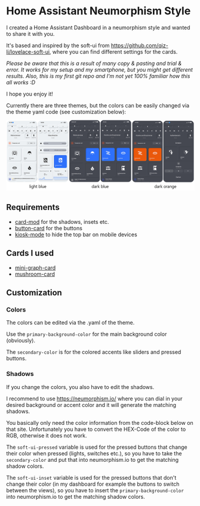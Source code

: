 # Home Assistant Neumorphism Style

I created a Home Assistant Dashboard in a neumorphism style and wanted to share it with you.

It's based and inspired by the soft-ui from https://github.com/qiz-li/lovelace-soft-ui, where you can find different settings for the cards.

*Please be aware that this is a result of many copy & pasting and trial & error. It works for my setup and my smartphone, but you might get different results. Also, this is my first git repo and I'm not yet 100% familiar how this all works :D*

I hope you enjoy it!

Currently there are three themes, but the colors can be easily changed via the theme yaml code (see customization below):

![Screenshot](themes.jpg)

## Requirements

- [card-mod](https://github.com/thomasloven/lovelace-card-mod) for the shadows, insets etc.
- [button-card](https://github.com/custom-cards/button-card) for the buttons
- [kiosk-mode](https://github.com/maykar/kiosk-mode) to hide the top bar on mobile devices


## Cards I used

- [mini-graph-card](https://github.com/kalkih/mini-graph-card)
- [mushroom-card](https://github.com/piitaya/lovelace-mushroom)

## Customization

### Colors

The colors can be edited via the .yaml of the theme.

Use the `primary-background-color` for the main background color (obviously).

The `secondary-color` is for the colored accents like sliders and pressed buttons.

### Shadows

If you change the colors, you also have to edit the shadows.

I recommend to use https://neumorphism.io/ where you can dial in your desired background or accent color and it will generate the matching shadows.

You basically only need the color information from the code-block below on that site. Unfortunately you have to convert the HEX-Code of the color to RGB, otherwise it does not work.

The `soft-ui-pressed` variable is used for the pressed buttons that change their color when pressed (lights, switches etc.), so you have to take the `secondary-color` and put that into neumorphism.io to get the matching shadow colors.

The `soft-ui-inset` variable is used for the pressed buttons that don't change their color (in my dashboard for example the buttons to switch between the views), so you have to insert the `primary-background-color` into neumorphism.io to get the matching shadow colors.



